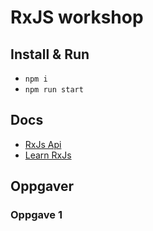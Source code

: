 # RxJS workshop

## Install & Run
* `npm i`
* `npm run start`

## Docs
* [RxJs Api](https://rxjs-dev.firebaseapp.com/api)
* [Learn RxJs](https://www.learnrxjs.io/)

## Oppgaver

### Oppgave 1

